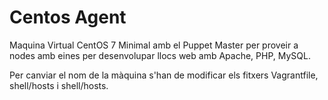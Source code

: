 
# Centos Agent

Maquina Virtual CentOS 7 Minimal amb el Puppet Master per proveir a nodes amb
eines per desenvolupar llocs web amb Apache, PHP, MySQL.

Per canviar el nom de la màquina s'han de modificar els fitxers Vagrantfile,
shell/hosts i shell/hosts.

